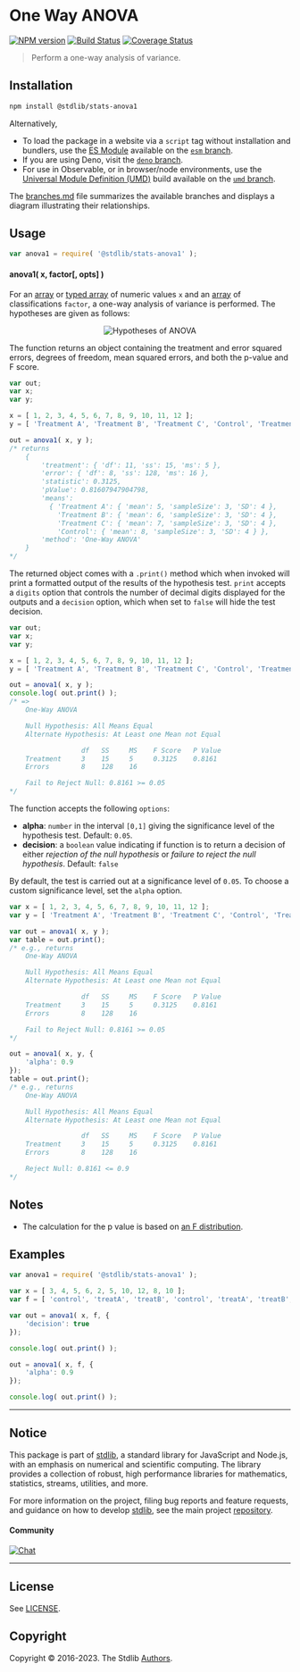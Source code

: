 <!--

@license Apache-2.0

Copyright (c) 2018 The Stdlib Authors.

Licensed under the Apache License, Version 2.0 (the "License");
you may not use this file except in compliance with the License.
You may obtain a copy of the License at

   http://www.apache.org/licenses/LICENSE-2.0

Unless required by applicable law or agreed to in writing, software
distributed under the License is distributed on an "AS IS" BASIS,
WITHOUT WARRANTIES OR CONDITIONS OF ANY KIND, either express or implied.
See the License for the specific language governing permissions and
limitations under the License.

-->

# One Way ANOVA

[![NPM version][npm-image]][npm-url] [![Build Status][test-image]][test-url] [![Coverage Status][coverage-image]][coverage-url] <!-- [![dependencies][dependencies-image]][dependencies-url] -->

> Perform a one-way analysis of variance.

<section class="installation">

## Installation

```bash
npm install @stdlib/stats-anova1
```

Alternatively,

-   To load the package in a website via a `script` tag without installation and bundlers, use the [ES Module][es-module] available on the [`esm` branch][esm-url].
-   If you are using Deno, visit the [`deno` branch][deno-url].
-   For use in Observable, or in browser/node environments, use the [Universal Module Definition (UMD)][umd] build available on the [`umd` branch][umd-url].

The [branches.md][branches-url] file summarizes the available branches and displays a diagram illustrating their relationships.

</section>

<section class="usage">

## Usage

```javascript
var anova1 = require( '@stdlib/stats-anova1' );
```

#### anova1( x, factor\[, opts] )

For an [array][mdn-array] or [typed array][mdn-typed-array] of numeric values `x` and an [array][mdn-array] of classifications `factor`, a one-way analysis of variance is performed. The hypotheses are given as follows:

<!-- <equation class="equation" label="eq:hypotheses" align="center" raw="\begin{align*} H_{0}:& \; \mu_{1} = \mu_{2} = \dots = \mu_{k} \\ H_{a}:& \; \text{at least one} \; \mu_{i} \; \text{not equal to the others} \end{align*}" alt="Hypotheses of ANOVA"> -->

<div class="equation" align="center" data-raw-text="\begin{align*} H_{0}:&amp; \; \mu_{1} = \mu_{2} = \dots = \mu_{k} \\ H_{a}:&amp; \; \text{at least one} \; \mu_{i} \; \text{not equal to the others} \end{align*}" data-equation="eq:hypotheses">
    <img src="https://cdn.jsdelivr.net/gh/stdlib-js/stdlib@7e0a95722efd9c771b129597380c63dc6715508b/lib/node_modules/@stdlib/stats/anova1/docs/img/equation_hypotheses.svg" alt="Hypotheses of ANOVA">
    <br>
</div>

<!-- </equation> -->

The function returns an object containing the treatment and error squared errors, degrees of freedom, mean squared errors, and both the p-value and F score.

```javascript
var out;
var x;
var y;

x = [ 1, 2, 3, 4, 5, 6, 7, 8, 9, 10, 11, 12 ];
y = [ 'Treatment A', 'Treatment B', 'Treatment C', 'Control', 'Treatment A', 'Treatment B', 'Treatment C', 'Control', 'Treatment A', 'Treatment B', 'Treatment C', 'Control' ];

out = anova1( x, y );
/* returns
    {
        'treatment': { 'df': 11, 'ss': 15, 'ms': 5 },
        'error': { 'df': 8, 'ss': 128, 'ms': 16 },
        'statistic': 0.3125,
        'pValue': 0.81607947904798,
        'means':
          { 'Treatment A': { 'mean': 5, 'sampleSize': 3, 'SD': 4 },
            'Treatment B': { 'mean': 6, 'sampleSize': 3, 'SD': 4 },
            'Treatment C': { 'mean': 7, 'sampleSize': 3, 'SD': 4 },
            'Control': { 'mean': 8, 'sampleSize': 3, 'SD': 4 } },
        'method': 'One-Way ANOVA'
    }
*/
```

The returned object comes with a `.print()` method which when invoked will print a formatted output of the results of the hypothesis test. `print` accepts a `digits` option that controls the number of decimal digits displayed for the outputs and a `decision` option, which when set to `false` will hide the test decision.

```javascript
var out;
var x;
var y;

x = [ 1, 2, 3, 4, 5, 6, 7, 8, 9, 10, 11, 12 ];
y = [ 'Treatment A', 'Treatment B', 'Treatment C', 'Control', 'Treatment A', 'Treatment B', 'Treatment C', 'Control', 'Treatment A', 'Treatment B', 'Treatment C', 'Control' ];

out = anova1( x, y );
console.log( out.print() );
/* =>
    One-Way ANOVA

    Null Hypothesis: All Means Equal
    Alternate Hypothesis: At Least one Mean not Equal

                  df   SS     MS    F Score   P Value
    Treatment     3    15     5     0.3125    0.8161
    Errors        8    128    16

    Fail to Reject Null: 0.8161 >= 0.05
*/
```

The function accepts the following `options`:

-   **alpha**: `number` in the interval `[0,1]` giving the significance level of the hypothesis test. Default: `0.05`.
-   **decision**: a `boolean` value indicating if function is to return a decision of either _rejection of the null hypothesis_ or _failure to reject the null hypothesis_. Default: `false`

By default, the test is carried out at a significance level of `0.05`. To choose a custom significance level, set the `alpha` option.

```javascript
var x = [ 1, 2, 3, 4, 5, 6, 7, 8, 9, 10, 11, 12 ];
var y = [ 'Treatment A', 'Treatment B', 'Treatment C', 'Control', 'Treatment A', 'Treatment B', 'Treatment C', 'Control', 'Treatment A', 'Treatment B', 'Treatment C', 'Control' ];

var out = anova1( x, y );
var table = out.print();
/* e.g., returns
    One-Way ANOVA

    Null Hypothesis: All Means Equal
    Alternate Hypothesis: At Least one Mean not Equal

                  df   SS     MS    F Score   P Value
    Treatment     3    15     5     0.3125    0.8161
    Errors        8    128    16

    Fail to Reject Null: 0.8161 >= 0.05
*/

out = anova1( x, y, {
    'alpha': 0.9
});
table = out.print();
/* e.g., returns
    One-Way ANOVA

    Null Hypothesis: All Means Equal
    Alternate Hypothesis: At Least one Mean not Equal

                  df   SS     MS    F Score   P Value
    Treatment     3    15     5     0.3125    0.8161
    Errors        8    128    16

    Reject Null: 0.8161 <= 0.9
*/
```

</section>

<!-- /.usage -->

<section class="notes">

## Notes

-   The calculation for the p value is based on [an F distribution][anova-nist].

</section>

<!-- /.notes -->

<section class="examples">

## Examples

<!-- eslint no-undef: "error" -->

```javascript
var anova1 = require( '@stdlib/stats-anova1' );

var x = [ 3, 4, 5, 6, 2, 5, 10, 12, 8, 10 ];
var f = [ 'control', 'treatA', 'treatB', 'control', 'treatA', 'treatB', 'control', 'treatA', 'treatB', 'control' ];

var out = anova1( x, f, {
    'decision': true
});

console.log( out.print() );

out = anova1( x, f, {
    'alpha': 0.9
});

console.log( out.print() );
```

</section>

<!-- /.examples -->

<!-- Section for related `stdlib` packages. Do not manually edit this section, as it is automatically populated. -->

<section class="related">

</section>

<!-- /.related -->

<!-- Section for all links. Make sure to keep an empty line after the `section` element and another before the `/section` close. -->


<section class="main-repo" >

* * *

## Notice

This package is part of [stdlib][stdlib], a standard library for JavaScript and Node.js, with an emphasis on numerical and scientific computing. The library provides a collection of robust, high performance libraries for mathematics, statistics, streams, utilities, and more.

For more information on the project, filing bug reports and feature requests, and guidance on how to develop [stdlib][stdlib], see the main project [repository][stdlib].

#### Community

[![Chat][chat-image]][chat-url]

---

## License

See [LICENSE][stdlib-license].


## Copyright

Copyright &copy; 2016-2023. The Stdlib [Authors][stdlib-authors].

</section>

<!-- /.stdlib -->

<!-- Section for all links. Make sure to keep an empty line after the `section` element and another before the `/section` close. -->

<section class="links">

[npm-image]: http://img.shields.io/npm/v/@stdlib/stats-anova1.svg
[npm-url]: https://npmjs.org/package/@stdlib/stats-anova1

[test-image]: https://github.com/stdlib-js/stats-anova1/actions/workflows/test.yml/badge.svg?branch=main
[test-url]: https://github.com/stdlib-js/stats-anova1/actions/workflows/test.yml?query=branch:main

[coverage-image]: https://img.shields.io/codecov/c/github/stdlib-js/stats-anova1/main.svg
[coverage-url]: https://codecov.io/github/stdlib-js/stats-anova1?branch=main

<!--

[dependencies-image]: https://img.shields.io/david/stdlib-js/stats-anova1.svg
[dependencies-url]: https://david-dm.org/stdlib-js/stats-anova1/main

-->

[chat-image]: https://img.shields.io/gitter/room/stdlib-js/stdlib.svg
[chat-url]: https://gitter.im/stdlib-js/stdlib/

[stdlib]: https://github.com/stdlib-js/stdlib

[stdlib-authors]: https://github.com/stdlib-js/stdlib/graphs/contributors

[umd]: https://github.com/umdjs/umd
[es-module]: https://developer.mozilla.org/en-US/docs/Web/JavaScript/Guide/Modules

[deno-url]: https://github.com/stdlib-js/stats-anova1/tree/deno
[umd-url]: https://github.com/stdlib-js/stats-anova1/tree/umd
[esm-url]: https://github.com/stdlib-js/stats-anova1/tree/esm
[branches-url]: https://github.com/stdlib-js/stats-anova1/blob/main/branches.md

[stdlib-license]: https://raw.githubusercontent.com/stdlib-js/stats-anova1/main/LICENSE

[mdn-array]: https://developer.mozilla.org/en-US/docs/Web/JavaScript/Reference/Global_Objects/Array

[mdn-typed-array]: https://developer.mozilla.org/en-US/docs/Web/JavaScript/Typed_arrays

[anova-nist]: https://www.itl.nist.gov/div898/handbook/ppc/section2/ppc231.htm

</section>

<!-- /.links -->
